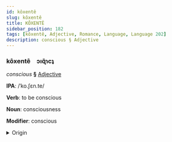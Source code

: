 ```yaml
---
id: kôxentê
slug: kôxentê
title: KÔXENTÊ
sidebar_position: 182
tags: [kôxentê, Adjective, Romance, Language, Language 202]
description: conscious § Adjective
---
```


### kôxentê&emsp;<span kind="abugida">ɔıɋ̃ɿcʇ</span>

*conscious* **§** [Adjective](../../tags/Adjective)

**IPA**: /ˈko.ʃɛn.te/

**Verb**: to be conscious

**Noun**: consciousness

**Modifier**: conscious

<details>
    <summary>Origin</summary>
    Italian cosciente /koʃˈʃɛn.te/<br/>
    <em>Romance Language Family</em>
</details>